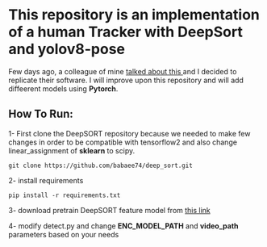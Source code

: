 # This repository is an implementation of a human Tracker with DeepSort and yolov8-pose

Few days ago, a colleague of mine [talked about this ](
https://www.linkedin.com/posts/activity-7105248139242016769-uNk4?utm_source=share&utm_medium=member_android) and I decided to replicate their software. I will improve upon this repository and will add diffeerent models using **Pytorch**.


## How To Run:
1- First clone the DeepSORT repository because we needed to make few changes in order to be compatible with tensorflow2 and also change linear_assignment of **sklearn** to scipy.
```
git clone https://github.com/babaee74/deep_sort.git
```
2- install requirements
```
pip install -r requirements.txt
```
3- download pretrain DeepSORT feature model from [this link](https://drive.google.com/drive/folders/18fKzfqnqhqW3s9zwsCbnVJ5XF2JFeqMp)

4- modify detect.py and change **ENC_MODEL_PATH** and **video_path** parameters based on your needs
